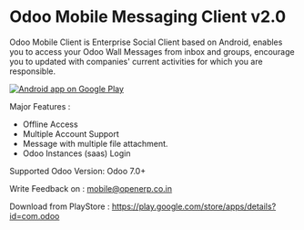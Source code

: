 Odoo Mobile Messaging Client v2.0
=================================

Odoo Mobile Client is Enterprise Social Client based on Android, enables you to access your Odoo Wall Messages from inbox and groups, encourage you to updated with companies' current activities for which you are responsible.

<a href="https://play.google.com/store/apps/details?id=com.odoo" target="_blank">
  <img alt="Android app on Google Play"
       src="https://developer.android.com/images/brand/en_app_rgb_wo_45.png" />
</a>

Major Features :

- Offline Access
- Multiple Account Support
- Message with multiple file attachment.
- Odoo Instances (saas) Login

Supported Odoo Version: Odoo 7.0+

Write Feedback on : mobile@openerp.co.in

Download from PlayStore : https://play.google.com/store/apps/details?id=com.odoo

